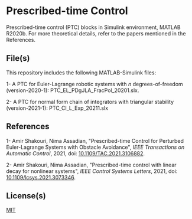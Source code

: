 # Prescribed-time Control

Prescribed-time control (PTC) blocks in Simulink environment, MATLAB R2020b. For more theoretical details, refer to the papers mentioned in the References.

## File(s)

This repository includes the following MATLAB-Simulink files: 

1- A PTC for Euler-Lagrange robotic systems with $n$ degrees-of-freedom (version-2020-1): PTC_EL_PDgJLA_FracPol_20201.slx.

2- A PTC for normal form chain of integrators with triangular stability (version-2021-1): PTC_CI_L_Exp_20211.slx

## References

1- Amir Shakouri, Nima Assadian, "Prescribed-time Control for Perturbed Euler-Lagrange Systems with Obstacle Avoidance", *IEEE Transactions on Automatic Control*, 2021, doi: [10.1109/TAC.2021.3106882](https://doi.org/10.1109/TAC.2021.3106882).

2- Amir Shakouri, Nima Assadian, "Prescribed-time control with linear decay for nonlinear systems", *IEEE Control Systems Letters*, 2021, doi: [10.1109/lcsys.2021.3073346](https://doi.org/10.1109/LCSYS.2021.3073346).

## License(s)

[MIT](https://choosealicense.com/licenses/mit/)
